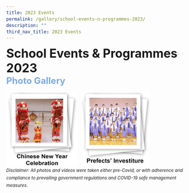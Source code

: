 ```yaml
---
title: 2023 Events
permalink: /gallery/school-events-n-programmes-2023/
description: ""
third_nav_title: 2023 Events
---
```

<font size=6><b>School Events & Programmes 2023</b></font><br>
<font size=5 color="#7daadf"><b>Photo Gallery</b></font>


<center>

<p><a href="https://www.canossacatholicpri.moe.edu.sg/gallery/school-events-n-programmes-2023/Chinese-New-Year-Celebration/"><img src="/images/Our%20Stories/2023/CNY%20Celebrations%20-%20Cover%20Photo.jpg" style="width:190px;height:200px;margin-right:10px;" align="left"></a></p>

	
<p><a href="https://www.canossacatholicpri.moe.edu.sg/gallery/school-events-n-programmes-2023/Prefects-Investiture/"><img src="/images/Our%20Stories/2023/Prefects%20Investiture%20-%20Cover%20Photo.jpg" style="width:185px;height:200px;margin-right:10px;" align="left"></a></p>

	
</center>


<br><br><br><br><br><br><br><br><br><br><br><br>
<sup><em>Disclaimer: All photos and videos were taken either pre-Covid, or with adherence and compliance to prevailing government regulations and COVID-19 safe management measures.</em></sup>